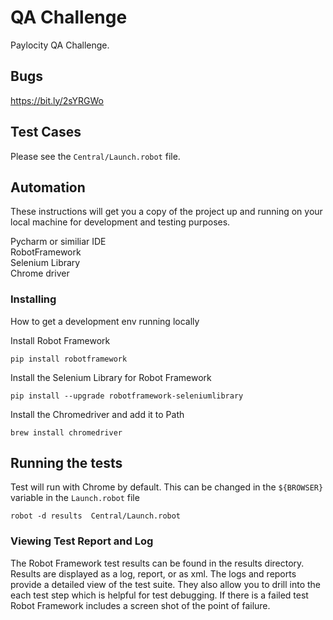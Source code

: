 # QA Challenge

Paylocity QA Challenge.  


## Bugs

https://bit.ly/2sYRGWo

## Test Cases

Please see the `Central/Launch.robot` file.


## Automation

These instructions will get you a copy of the project up and running on your local machine for development and testing purposes.

Pycharm or similiar IDE<br>
RobotFramework<br>
Selenium Library<br>
Chrome driver<br>


### Installing

How to get a development env running locally

Install Robot Framework

```
pip install robotframework
```

Install the Selenium Library for Robot Framework

```
pip install --upgrade robotframework-seleniumlibrary
```


Install the Chromedriver and add it to Path

```
brew install chromedriver
```


## Running the tests

Test will run with Chrome by default. This can be changed in the `${BROWSER}` variable in the  `Launch.robot` file

```
robot -d results  Central/Launch.robot
```
### Viewing Test Report and Log

The Robot Framework test results can be found in the results directory.  Results are displayed as a log, report, or as xml. The logs and reports provide a detailed view of the test suite. They also allow you to drill into the each test step which is helpful for test debugging. If there is a failed test Robot Framework includes a screen shot of the point of failure.



